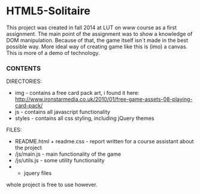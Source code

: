 # HTML5-Solitaire

This project was created in fall 2014 at LUT on www course as a first assignment. The main point of the assignment was to show a knowledge of DOM manipulation. Because of that, the game itself isn´t made in the best possible way. More ideal way of creating game like this is (imo) a canvas. This is more of a demo of technology.

### CONTENTS

DIRECTORIES:

 * img - contains a free card pack art, i found it here: http://www.ironstarmedia.co.uk/2010/01/free-game-assets-08-playing-card-pack/
 * js - contains all javascript functionality
 * styles - contains all css styling, including jQuery themes

FILES:

 * README.html + readme.css - report written for a course assistant about the project
 * /js/main.js - main functionality of the game
 * /js/utils.js - some utility functionality
 * + jquery files

whole project is free to use however.
